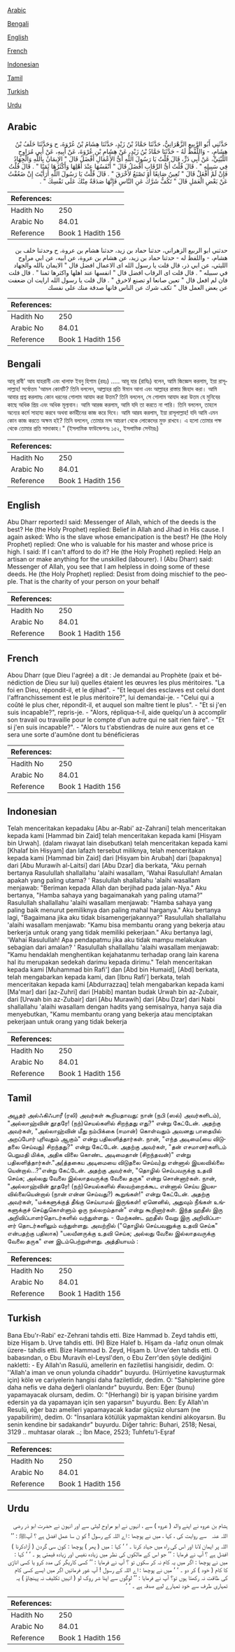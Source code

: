 [Arabic](#arabic)

[Bengali](#bengali)

[English](#english)

[French](#french)

[Indonesian](#indonesian)

[Tamil](#tamil)

[Turkish](#turkish)

[Urdu](#urdu)

## Arabic


<div dir="rtl" lang="ar" style={{fontSize:'larger',backgroundColor:'#f8f9fa',padding:20}}>
حَدَّثَنِي أَبُو الرَّبِيعِ الزَّهْرَانِيُّ، حَدَّثَنَا حَمَّادُ بْنُ زَيْدٍ، حَدَّثَنَا هِشَامُ بْنُ عُرْوَةَ، ح وَحَدَّثَنَا خَلَفُ بْنُ هِشَامٍ، - وَاللَّفْظُ لَهُ - حَدَّثَنَا حَمَّادُ بْنُ زَيْدٍ، عَنْ هِشَامِ بْنِ عُرْوَةَ، عَنْ أَبِيهِ، عَنْ أَبِي مُرَاوِحٍ اللَّيْثِيِّ، عَنْ أَبِي ذَرٍّ، قَالَ قُلْتُ يَا رَسُولَ اللَّهِ أَىُّ الأَعْمَالِ أَفْضَلُ قَالَ ‏"‏ الإِيمَانُ بِاللَّهِ وَالْجِهَادُ فِي سَبِيلِهِ ‏"‏ ‏.‏ قَالَ قُلْتُ أَىُّ الرِّقَابِ أَفْضَلُ قَالَ ‏"‏ أَنْفَسُهَا عِنْدَ أَهْلِهَا وَأَكْثَرُهَا ثَمَنًا ‏"‏ ‏.‏ قَالَ قُلْتُ فَإِنْ لَمْ أَفْعَلْ قَالَ ‏"‏ تُعِينُ صَانِعًا أَوْ تَصْنَعُ لأَخْرَقَ ‏"‏ ‏.‏ قَالَ قُلْتُ يَا رَسُولَ اللَّهِ أَرَأَيْتَ إِنْ ضَعُفْتُ عَنْ بَعْضِ الْعَمَلِ قَالَ ‏"‏ تَكُفُّ شَرَّكَ عَنِ النَّاسِ فَإِنَّهَا صَدَقَةٌ مِنْكَ عَلَى نَفْسِكَ ‏"‏ ‏.‏
</div>
<div style={{backgroundColor:'#f8f9fa',padding:20, marginBottom: 10}}><table> <thead> <tr> <th>References:</th> <th></th> </tr> </thead> <tbody><tr><td>Hadith No</td><td>250</td></tr><tr><td>Arabic No</td><td>84.01</td></tr><tr><td>Reference</td><td>Book 1 Hadith 156</td></tr></tbody></table></div>


<div dir="rtl" lang="ar" style={{fontSize:'larger',backgroundColor:'#f8f9fa',padding:20}}>
حدثني ابو الربيع الزهراني، حدثنا حماد بن زيد، حدثنا هشام بن عروة، ح وحدثنا خلف بن هشام، - واللفظ له - حدثنا حماد بن زيد، عن هشام بن عروة، عن ابيه، عن ابي مراوح الليثي، عن ابي ذر، قال قلت يا رسول الله اى الاعمال افضل قال " الايمان بالله والجهاد في سبيله " . قال قلت اى الرقاب افضل قال " انفسها عند اهلها واكثرها ثمنا " . قال قلت فان لم افعل قال " تعين صانعا او تصنع لاخرق " . قال قلت يا رسول الله ارايت ان ضعفت عن بعض العمل قال " تكف شرك عن الناس فانها صدقة منك على نفسك
</div>
<div style={{backgroundColor:'#f8f9fa',padding:20, marginBottom: 10}}><table> <thead> <tr> <th>References:</th> <th></th> </tr> </thead> <tbody><tr><td>Hadith No</td><td>250</td></tr><tr><td>Arabic No</td><td>84.01</td></tr><tr><td>Reference</td><td>Book 1 Hadith 156</td></tr></tbody></table></div>

## Bengali


<div dir="ltr" lang="bn" style={{fontSize:'larger',backgroundColor:'#f8f9fa',padding:20}}>
আবূ রাবী' আয যাহরানী এবং খালাফ ইবনু হিশাম (রহঃ) ..... আবূ যার (রাযিঃ) বলেন, আমি জিজ্ঞেস করলাম, ইয়া রাসূলাল্লাহ! সর্বোত্তম 'আমল কোনটি? তিনি বললেন, আল্লাহর প্রতি ঈমান আনা এবং আল্লাহর রাস্তায় জিহাদ করা। আমি আবার প্রশ্ন করলামঃ কোন ধরনের গোলাম আযাদ করা উত্তম? তিনি বললেন, সে গোলাম আযাদ করা উত্তম যে মুনিবের কাছে অধিক প্রিয় এবং অধিক মূল্যবান। আমি আরজ করলাম, আমি যদি তা করতে না পারি। তিনি বললেন, তাহলে অন্যের কর্মে সাহায্য করবে অথবা কর্মহীনের কাজ করে দিবে। আমি আরয করলাম, ইয়া রাসূলাল্লাহ! যদি আমি এমন কোন কাজ করতে অক্ষম হই? তিনি বললেন, তোমার মন্দ আচরণ থেকে লোকেদের মুক্ত রাখবে। এ হলো তোমার পক্ষ থেকে তোমার প্রতি সাদাকাহ।" (ইসলামিক ফাউন্ডেশনঃ ১৫২, ইসলামিক সেন্টারঃ)
</div>
<div style={{backgroundColor:'#f8f9fa',padding:20, marginBottom: 10}}><table> <thead> <tr> <th>References:</th> <th></th> </tr> </thead> <tbody><tr><td>Hadith No</td><td>250</td></tr><tr><td>Arabic No</td><td>84.01</td></tr><tr><td>Reference</td><td>Book 1 Hadith 156</td></tr></tbody></table></div>

## English


<div dir="ltr" lang="en" style={{fontSize:'larger',backgroundColor:'#f8f9fa',padding:20}}>
Abu Dharr reported:I said: Messenger of Allah, which of the deeds is the best? He (the Holy Prophet) replied: Belief in Allah and Jihad in His cause. I again asked: Who is the slave whose emancipation is the best? He (the Holy Prophet) replied: One who is valuable for his master and whose price is high. I said: If I can't afford to do it? He (the Holy Prophet) replied: Help an artisan or make anything for the unskilled (labourer). I (Abu Dharr) said: Messenger of Allah, you see that I am helpless in doing some of these deeds. He (the Holy Prophet) replied: Desist from doing mischief to the people. That is the charity of your person on your behalf
</div>
<div style={{backgroundColor:'#f8f9fa',padding:20, marginBottom: 10}}><table> <thead> <tr> <th>References:</th> <th></th> </tr> </thead> <tbody><tr><td>Hadith No</td><td>250</td></tr><tr><td>Arabic No</td><td>84.01</td></tr><tr><td>Reference</td><td>Book 1 Hadith 156</td></tr></tbody></table></div>

## French


<div dir="ltr" lang="fr" style={{fontSize:'larger',backgroundColor:'#f8f9fa',padding:20}}>
Abou Dharr (que Dieu l'agrée) a dit : Je demandai au Prophète (paix et bénédiction de Dieu sur lui) quelles étaient les œuvres les plus méritoires. "La foi en Dieu, répondit-il, et le djihad". - "Et lequel des esclaves est celui dont l'affranchissement est le plus méritoire?", lui demandai-je. - "Celui qui a coûté le plus cher, répondit-il, et auquel son maître tient le plus". - "Et si j'en suis incapable?", repris-je. - "Alors, répliqua-t-il, aide quelqu'un à accomplir son travail ou travaille pour le compte d'un autre qui ne sait rien faire". - "Et si j'en suis incapable?". - "Alors tu t'abstiendras de nuire aux gens et ce sera une sorte d'aumône dont tu bénéficieras
</div>
<div style={{backgroundColor:'#f8f9fa',padding:20, marginBottom: 10}}><table> <thead> <tr> <th>References:</th> <th></th> </tr> </thead> <tbody><tr><td>Hadith No</td><td>250</td></tr><tr><td>Arabic No</td><td>84.01</td></tr><tr><td>Reference</td><td>Book 1 Hadith 156</td></tr></tbody></table></div>

## Indonesian


<div dir="ltr" lang="id" style={{fontSize:'larger',backgroundColor:'#f8f9fa',padding:20}}>
Telah menceritakan kepadaku [Abu ar-Rabi' az-Zahrani] telah menceritakan kepada kami [Hammad bin Zaid] telah menceritakan kepada kami [Hisyam bin Urwah]. (dalam riwayat lain disebutkan) telah menceritakan kepada kami [Khalaf bin Hisyam] dan lafazh tersebut miliknya, telah menceritakan kepada kami [Hammad bin Zaid] dari [Hisyam bin Arubah] dari [bapaknya] dari [Abu Murawih al-Laitsi] dari [Abu Dzar] dia berkata, "Aku pernah bertanya Rasulullah shallallahu 'alaihi wasallam, 'Wahai Rasulullah! Amalan apakah yang paling utama? ' Rasulullah shallallahu 'alaihi wasallam menjawab: "Beriman kepada Allah dan berjihad pada jalan-Nya." Aku bertanya, "Hamba sahaya yang bagaimanakah yang paling utama?" Rasulullah shallallahu 'alaihi wasallam menjawab: "Hamba sahaya yang paling baik menurut pemiliknya dan paling mahal harganya." Aku bertanya lagi, "Bagaimana jika aku tidak bisamengerjakannya?" Rasulullah shallallahu 'alaihi wasallam menjawab: "Kamu bisa membantu orang yang bekerja atau berkerja untuk orang yang tidak memiliki pekerjaan." Aku bertanya lagi, 'Wahai Rasulullah! Apa pendapatmu jika aku tidak mampu melakukan sebagian dari amalan? ' Rasulullah shallallahu 'alaihi wasallam menjawab: "Kamu hendaklah menghentikan kejahatanmu terhadap orang lain karena hal itu merupakan sedekah darimu kepada dirimu." Telah menceritakan kepada kami [Muhammad bin Rafi'] dan [Abd bin Humaid], [Abd] berkata, telah mengabarkan kepada kami, dan [Ibnu Rafi'] berkata, telah menceritakan kepada kami [Abdurrazzaq] telah mengabarkan kepada kami [Ma'mar] dari [az-Zuhri] dari [Habib] mantan budak Urwah bin az-Zubair, dari [Urwah bin az-Zubair] dari [Abu Murawih] dari [Abu Dzar] dari Nabi shallallahu 'alaihi wasallam dengan hadits yang semisalnya, hanya saja dia menyebutkan, "Kamu membantu orang yang bekerja atau menciptakan pekerjaan untuk orang yang tidak bekerja
</div>
<div style={{backgroundColor:'#f8f9fa',padding:20, marginBottom: 10}}><table> <thead> <tr> <th>References:</th> <th></th> </tr> </thead> <tbody><tr><td>Hadith No</td><td>250</td></tr><tr><td>Arabic No</td><td>84.01</td></tr><tr><td>Reference</td><td>Book 1 Hadith 156</td></tr></tbody></table></div>

## Tamil


<div dir="ltr" lang="ta" style={{fontSize:'larger',backgroundColor:'#f8f9fa',padding:20}}>
அபூதர் அல்ஃகிஃபாரீ (ரலி) அவர்கள் கூறியதாவது: நான் (நபி (ஸல்) அவர்களிடம்), "அல்லாஹ்வின் தூதரே! (நற்)செயல்களில் சிறந்தது எது?" என்று கேட்டேன். அதற்கு அவர்கள், "அல்லாஹ்வின் மீது நம்பிக்கை (ஈமான்) கொள்வதும் அவனது பாதையில் அறப்போர் புரிவதும் ஆகும்" என்று பதிலளித்தார்கள். நான், "எந்த அடிமை(யை விடுதலை செய்வது) சிறந்தது?" என்று கேட்டேன். அதற்கு அவர்கள், "தன் எசமானர்களிடம் பெறுமதி மிக்க, அதிக விலை கொண்ட அடிமைதான் (சிறந்தவன்)" என்று பதிலளித்தார்கள்."அ(த்தகைய அடிமையை விடுதலை செய்வ)து என்னால் இயலவில்லை யென்றால்...?"என்று கேட்டேன். அதற்கு அவர்கள், "தொழில் செய்பவருக்கு உதவி செய்க; அல்லது வேலை இல்லாதவருக்கு வேலை தருக" என்று சொன்னார்கள். நான், "அல்லாஹ்வின் தூதரே! (நற்)செயல்களில் சிலவற்றைக்கூட என்னால் செய்ய இயலவில்லையென்றால் (நான் என்ன செய்வது?) கூறுங்கள்!" என்று கேட்டேன். அதற்கு அவர்கள், "மக்களுக்குத் தீங்கு செய்யாமல் இருங்கள்! ஏனெனில், அதுவும் நீங்கள் உங்களுக்குச் செய்துகொள்ளும் ஒரு நல்லறம்தான்" என்று கூறினார்கள். இந்த ஹதீஸ் இரு அறிவிப்பாளர்தொடர்களில் வந்துள்ளது. - மேற்கண்ட ஹதீஸ் வேறு இரு அறிவிப்பாளர் தொடர்களிலும் வந்துள்ளது. அவற்றில் ("தொழில் செய்பவனுக்கு உதவி செய்க" என்பதற்கு பதிலாக) "பலவீனருக்கு உதவி செய்க; அல்லது வேலை இல்லாதவருக்கு வேலை தருக" என இடம்பெற்றுள்ளது. அத்தியாயம் :
</div>
<div style={{backgroundColor:'#f8f9fa',padding:20, marginBottom: 10}}><table> <thead> <tr> <th>References:</th> <th></th> </tr> </thead> <tbody><tr><td>Hadith No</td><td>250</td></tr><tr><td>Arabic No</td><td>84.01</td></tr><tr><td>Reference</td><td>Book 1 Hadith 156</td></tr></tbody></table></div>

## Turkish


<div dir="ltr" lang="tr" style={{fontSize:'larger',backgroundColor:'#f8f9fa',padding:20}}>
Bana Ebu'r-Rabi' ez-Zehrani tahdis etti. Bize Hammad b. Zeyd tahdis etti, bize Hişam b. Urve tahdis etti. (H) Bize Halef b. Hişam da -lafız onun olmak üzere- tahdis etti. Bize Hammad b. Zeyd, Hişam b. Urve'den tahdis etti. O babasından, o Ebu Muravih el-Leysl'den, o Ebu Zerr'den şöyle dediğini nakletti: - Ey Allah'ın Rasulü, amellerin en faziletlisi hangisidir, dedim. O: ''Allah'a iman ve onun yolunda cihaddır" buyurdu. (Hürriyetine kavuşturmak için) köle ve cariyelerin hangisi daha faziletlidir, dedim. O: "Sahiplerine göre daha nefis ve daha değerli olanlarıdır" buyurdu. Ben: Eğer (bunu) yapamayacak olursam, dedim. O: "(Herhangi) bir iş yapan birisine yardım edersin ya da yapamayan için sen yaparsın" buyurdu. Ben: Ey Allah'ın Resulü, eğer bazı amelleri yapamayacak kadar güçsüz olursam (ne yapabilirim), dedim. O: "İnsanlara kötülük yapmaktan kendini alıkoyarsın. Bu senin kendine bir sadakandır" buyurdu. Diğer tahric: Buhari, 2518; Nesai, 3129 .. muhtasar olarak ..; İbn Mace, 2523; Tuhfetu'l-Eşraf
</div>
<div style={{backgroundColor:'#f8f9fa',padding:20, marginBottom: 10}}><table> <thead> <tr> <th>References:</th> <th></th> </tr> </thead> <tbody><tr><td>Hadith No</td><td>250</td></tr><tr><td>Arabic No</td><td>84.01</td></tr><tr><td>Reference</td><td>Book 1 Hadith 156</td></tr></tbody></table></div>

## Urdu


<div dir="rtl" lang="ur" style={{fontSize:'larger',backgroundColor:'#f8f9fa',padding:20}}>
ہشام بن عروہ نے اپنے والد ( عروہ ) سے ، انہوں نے ابو مراوح لیثی سے اور انہون نے حضرت ابو ذر ‌رضی ‌اللہ ‌عنہ ‌ ‌ سے روایت کی ، کہا ، میں نے پوچھا : اے اللہ کے رسول ! کو ن سا عمل افضل ہے ؟ آپﷺ : ’’ اللہ پر ایمان لانا اور اس کی راہ میں جہاد کرنا ۔ ‘ ‘ کہا : میں ( پھر ) پوچھا : کون سی گردن ( آزادکرنا ) افضل ہے ؟ آپ نے فرمایا : ’’ جو اس کے مالکوں کی نظر میں زیادہ نفیس اور زیادہ قیمتی ہو ۔ ‘ ‘ کہا : میں نے پوچھا : اگر میں یہ کام نہ کر سکوں تو ؟ آپ نے فرمایا : ’’ کسی کاریگر کی مدد کرو یا کسی اناڑی کا کام ( خود ) کر دو ۔ ‘ ‘ میں نے پوچھا : اے اللہ کے رسول ! آپ غور فرمائیں اگر میں ایسے کسی کام کی طاقت نہ رکھتا ہوں تو؟ آپ نے فرمایا : ’’ لوگوں سے اپنا شر روک لو ( انہیں تکلیف نہ پہنچاؤ ) یہ تمہاری طرف سے خود تمہارے لیے صدقہ ہے ۔ ‘ ‘
</div>
<div style={{backgroundColor:'#f8f9fa',padding:20, marginBottom: 10}}><table> <thead> <tr> <th>References:</th> <th></th> </tr> </thead> <tbody><tr><td>Hadith No</td><td>250</td></tr><tr><td>Arabic No</td><td>84.01</td></tr><tr><td>Reference</td><td>Book 1 Hadith 156</td></tr></tbody></table></div>